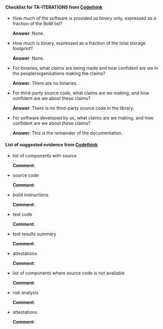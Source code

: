 #### Checklist for TA-ITERATIONS from [Codethink](https://codethinklabs.gitlab.io/trustable/trustable/print_page.html)

* How much of the software is provided as binary only, expressed as a fraction of the BoM list? 

    **Answer**:  None.

* How much is binary, expressed as a fraction of the total storage footprint?

    **Answer**:  None.

* For binaries, what claims are being made and how confident are we in the people/organisations making the claims?

    **Answer**:  There are no binaries.

* For third-party source code, what claims are we making, and how confident are we about these claims?

    **Answer**:  There is no third-party source code in the library.

* For software developed by us, what claims are we making, and how confident are we about these claims?

    **Answer**:  This is the remainder of the documentation.

#### List of suggested evidence from [Codethink](https://codethinklabs.gitlab.io/trustable/trustable/print_page.html)

* list of components with source

    **Comment**:

* source code

    **Comment**:

* build instructions

    **Comment**:

* test code

    **Comment**:

* test results summary

    **Comment**:

* attestations

    **Comment**:

* list of components where source code is not available

    **Comment**:

* risk analysis

    **Comment**:

* attestations

    **Comment**:

